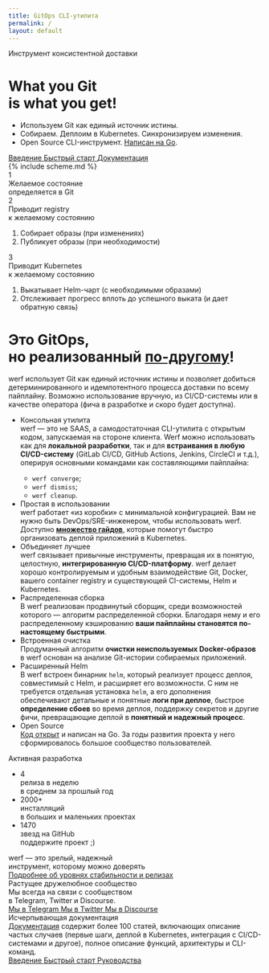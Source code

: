 ```yaml
---
title: GitOps CLI-утилита
permalink: /
layout: default
---
```


<div class="presentation" id="presentation">
    <div class="presentation__bg" id="presentation-bg"></div>
    <div class="page__container presentation__container">
        <div class="presentation__row">
            <div class="presentation__row-item" id="presentation-title">
                <div class="presentation__subtitle">Инструмент консистентной доставки</div>
                <h1 class="presentation__title">What you Git<br/> is what you get!</h1>
                <!-- <h1 class="presentation__title">What you Git<br/> is what you get!<span title="Что ты git'ишь, то и видишь!">*</span></h1> -->
                <ul class="presentation__features">
                    <li>Используем Git как единый источник истины.</li>
                    <li>Собираем. Деплоим в Kubernetes. Синхронизируем изменения.</li>
                    <li>Open Source CLI-инструмент. <a href="https://github.com/werf/werf" target="_blank">Написан на Go</a>.</li>
                </ul>
                <div class="presentation__btns page__btn-group">
                    <a href="{{ site.baseurl }}/introduction.html" target="_blank" class="page__btn page__btn_b page__btn_small">
                        Введение
                    </a>
                    <a href="{{ site.baseurl }}/documentation/quickstart.html" target="_blank" class="page__btn page__btn_b page__btn_small">
                        Быстрый старт
                    </a>
                    <a href="{{ site.baseurl }}/documentation/index.html" target="_blank" class="page__btn page__btn_b page__btn_small">
                        Документация
                    </a>
                </div>
            </div>
            <div class="presentation__row-item presentation__row-item_scheme">
                {% include scheme.md %}
            </div>
        </div>
    </div>
</div>

<div class="page__container">
    <div class="presentation-notes">
        <div class="presentation-notes__item" id="presentation-notes-1">
            <div class="presentation-notes__item-num">1</div>
            <div class="presentation-notes__item-title">
                Желаемое состояние<br>
                определяется в Git
            </div>
            <div class="presentation-notes__item-text"></div>
        </div>
        <div class="presentation-notes__item" id="presentation-notes-2">
            <div class="presentation-notes__item-num">2</div>
            <div class="presentation-notes__item-title">
                Приводит registry<br>
                к желаемому состоянию
            </div>
            <div class="presentation-notes__item-text">
                <ol>
                    <li>
                        Собирает образы (при&nbsp;изменениях)
                    </li>
                    <li>
                        Публикует образы (при&nbsp;необходимости)
                    </li>
                </ol>
            </div>
        </div>
        <div class="presentation-notes__item" id="presentation-notes-3">
            <div class="presentation-notes__item-num">3</div>
            <div class="presentation-notes__item-title">
                Приводит Kubernetes<br>
                к желаемому состоянию
            </div>
            <div class="presentation-notes__item-text">
                <ol>
                    <li>
                        Выкатывает Helm-чарт (с&nbsp;необходимыми образами)
                    </li>
                    <li>
                        Отслеживает прогресс вплоть до успешного выката (и&nbsp;дает обратную связь)
                    </li>
                </ol>
            </div>
        </div>
    </div>
</div>

<div class="welcome">
    <div class="page__container">
        <div class="welcome__content">
            <h1 class="welcome__title">
                Это GitOps,<br/>но реализованный <a href="https://www.youtube.com/watch?v=FPMuVdW2hYs"><b>по-другому</b></a>!
            </h1>
            <div class="welcome__subtitle">
                werf использует Git как единый источник истины и позволяет добиться детерминированного и идемпотентного процесса доставки по всему пайплайну.
                Возможно использование вручную, из CI/CD-системы или в качестве оператора (фича в разработке и скоро будет доступна).
            </div>
        </div>
    </div>
</div>

<div class="page__container">
    <div class="intro">
        <div class="intro__image"></div>        
    </div>
</div>

<div class="features">
    <div class="page__container">
        <ul class="features__list">
            <li class="features__list-item">
                <div class="features__list-item-icon features__list-item-icon_lifecycle"></div>
                <div class="features__list-item-title">Консольная утилита</div>
                <div class="features__list-item-text">
                    werf — это не SAAS, а самодостаточная CLI-утилита с открытым кодом, запускаемая на стороне клиента. Werf можно использовать как для <b>локальной разработки</b>, так и для <b>встраивания в любую CI/CD-систему</b> (GitLab CI/CD, GitHub Actions, Jenkins, CircleCI и т.д.), оперируя основными командами как составляющими пайплайна:
                    <ul>
                        <li><code>werf converge</code>;</li>
                        <li><code>werf dismiss</code>;</li>
                        <li><code>werf cleanup</code>.</li>
                    </ul>
                </div>
            </li>
            <li class="features__list-item">
                <div class="features__list-item-icon features__list-item-icon_easy"></div>
                <div class="features__list-item-title">Простая в использовании</div>
                <div class="features__list-item-text">
                    werf работает «из коробки» с минимальной конфигурацией. Вам не нужно быть DevOps/SRE-инженером, чтобы использовать werf. Доступно <a href="{{ site.baseurl }}/documentation/guides.html"><b>множество гайдов</b></a>, которые помогут быстро организовать деплой приложений в Kubernetes.
                </div>
            </li>
            <li class="features__list-item">
                <div class="features__list-item-icon features__list-item-icon_config"></div>
                <div class="features__list-item-title">Объединяет лучшее</div>
                <div class="features__list-item-text">
                    werf связывает привычные инструменты, превращая их в понятую, целостную, <b>интегрированную CI/CD-платформу</b>. werf делает хорошо контролируемым и удобным взаимодействие Git, Docker, вашего container registry и существующей CI-системы, Helm и Kubernetes.
                </div>
            </li>
            <li class="features__list-item">
                <div class="features__list-item-icon features__list-item-icon_kubernetes"></div>
                <div class="features__list-item-title">Распределенная сборка</div>
                <div class="features__list-item-text">
                    В werf реализован продвинутый сборщик, среди возможностей которого — алгоритм распределенной сборки. Благодаря нему и его распределенному кэшированию <b>ваши пайплайны становятся по-настоящему быстрыми</b>.
                </div>
            </li>
            <li class="features__list-item">
                <div class="features__list-item-icon features__list-item-icon_debug"></div>
                <div class="features__list-item-title">Встроенная очистка</div>
                <div class="features__list-item-text">
                    Продуманный алгоритм <b>очистки неиспользуемых Docker-образов</b> в werf основан на анализе Git-истории собираемых приложений.
                </div>
            </li>
            <li class="features__list-item">
                <div class="features__list-item-icon features__list-item-icon_helm"></div>
                <div class="features__list-item-title">Расширенный Helm</div>
                <div class="features__list-item-text">
                    В werf встроен бинарник <code>helm</code>, который реализует процесс деплоя, совместимый с Helm, и расширяет его возможности. С ним не требуется отдельная установка <code>helm</code>, а его дополнения обеспечивают детальные и понятные <b>логи при деплое</b>, быстрое <b>определение сбоев</b> во время деплоя, поддержку секретов и другие фичи, превращающие деплой в <b>понятный и надежный процесс</b>.
                </div>
            </li>
            <li class="features__list-item features__list-item_special">
                <div class="features__list-item-title">Open Source</div>
                <div class="features__list-item-description">
                    <a href="https://github.com/werf/werf" target="_blank">Код открыт</a> и написан на Go. За годы развития проекта у него сформировалось большое сообщество пользователей.
                </div>
            </li>
        </ul>
    </div>
</div>

<div class="stats">
    <div class="page__container">
        <div class="stats__content">
            <div class="stats__title">Активная разработка</div>
            <ul class="stats__list">
                <li class="stats__list-item">
                    <div class="stats__list-item-num">4</div>
                    <div class="stats__list-item-title">релиза в неделю</div>
                    <div class="stats__list-item-subtitle">в среднем за прошлый год</div>
                </li>
                <li class="stats__list-item">
                    <div class="stats__list-item-num">2000+</div>
                    <div class="stats__list-item-title">инсталляций</div>
                    <div class="stats__list-item-subtitle">в больших и маленьких проектах</div>
                </li>
                <li class="stats__list-item">
                    <div class="stats__list-item-num gh_counter">1470</div>
                    <div class="stats__list-item-title">звезд на GitHub</div>
                    <div class="stats__list-item-subtitle">поддержите проект ;)</div>
                </li>
            </ul>
        </div>
    </div>
</div>

<div class="reliability">
    <div class="page__container">
        <div class="reliability__content">
            <div class="reliability__column">
                <div class="reliability__title">
                    werf — это зрелый, надежный<br>
                    инструмент, которому можно доверять
                </div>
                <a href="{{ site.baseurl }}/installation.html#все-изменения-в-werf-проходят-через-цепочку-каналов-стабильности" class="page__btn page__btn_b page__btn_small page__btn_inline">
                    Подробнее об уровнях стабильности и релизах
                </a>
            </div>
            <div class="reliability__column reliability__column_image">
                <div class="reliability__image"></div>
            </div>
        </div>
    </div>
</div>

<div class="community">
    <div class="page__container">
        <div class="community__content">
            <div class="community__title">Растущее дружелюбное сообщество</div>
            <div class="community__subtitle">Мы всегда на связи с сообществом<br/> в Telegram, Twitter и Discourse.</div>
            <div class="community__btns">
                <a href="{{ site.social_links[page.lang].telegram }}" target="_blank" class="page__btn page__btn_w community__btn">
                    <span class="page__icon page__icon_telegram"></span>
                    Мы в Telegram
                </a>
                <a href="{{ site.social_links[page.lang].twitter }}" target="_blank" class="page__btn page__btn_w community__btn">
                    <span class="page__icon page__icon_twitter"></span>
                    Мы в Twitter
                </a>
                <a href="https://community.flant.com/c/werf/6" rel="noopener noreferrer" target="_blank" class="page__btn page__btn_w community__btn">
                    <span class="page__icon page__icon_discourse"></span>
                    Мы в Discourse
                </a>
            </div>
        </div>
    </div>
</div>

<div class="page__container">
    <div class="documentation">
        <div class="documentation__image">
        </div>
        <div class="documentation__info">
            <div class="documentation__info-title">
                Исчерпывающая документация
            </div>
            <div class="documentation__info-text">
              <a href="{{ site.baseurl }}/documentation/index.html">Документация</a> содержит более 100 статей, включающих описание частых случаев (первые шаги, деплой в Kubernetes, интеграция с CI/CD-системами и другое), полное описание функций, архитектуры и CLI-команд.
            </div>
        </div>
        <div class="documentation__btns">
            <a href="{{ site.baseurl }}/introduction.html" class="page__btn page__btn_b documentation__btn">
                Введение
            </a>
            <a href="{{ site.baseurl }}/documentation/quickstart.html" class="page__btn page__btn_o documentation__btn">
                Быстрый старт
            </a>
            <a href="{{ site.baseurl }}/documentation/guides.html" class="page__btn page__btn_o documentation__btn">
                Руководства
            </a>
        </div>
    </div>
</div>
